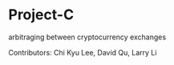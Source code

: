 # Project-C
arbitraging between cryptocurrency exchanges

Contributors: Chi Kyu Lee, David Qu, Larry Li
